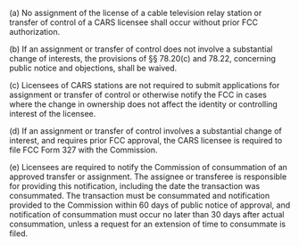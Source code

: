 (a) No assignment of the license of a cable television relay station or transfer of control of a CARS licensee shall occur without prior FCC authorization.

(b) If an assignment or transfer of control does not involve a substantial change of interests, the provisions of §§ 78.20(c) and 78.22, concerning public notice and objections, shall be waived.

(c) Licensees of CARS stations are not required to submit applications for assignment or transfer of control or otherwise notify the FCC in cases where the change in ownership does not affect the identity or controlling interest of the licensee.

(d) If an assignment or transfer of control involves a substantial change of interest, and requires prior FCC approval, the CARS licensee is required to file FCC Form 327 with the Commission.

(e) Licensees are required to notify the Commission of consummation of an approved transfer or assignment. The assignee or transferee is responsible for providing this notification, including the date the transaction was consummated. The transaction must be consummated and notification provided to the Commission within 60 days of public notice of approval, and notification of consummation must occur no later than 30 days after actual consummation, unless a request for an extension of time to consummate is filed.

